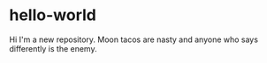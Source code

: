 # hello-world
Hi I'm a new repository.
Moon tacos are nasty and anyone who says differently is the enemy.

